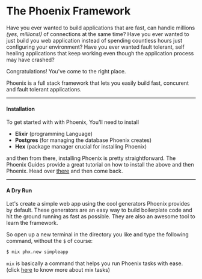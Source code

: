 # The Phoenix Framework

Have you ever wanted to build applications that are fast, can handle millions _\(yes, millions!\)_ of connections at the same time? Have you ever wanted to just build you web application instead of spending countless hours just configuring your environment? Have you ever wanted fault tolerant, self healing applications that keep working even though the application process may have crashed?

Congratulations! You've come to the right place.

Phoenix is a full stack framework that lets you easily build fast, concurent and fault tolerant applications.

---

#### Installation

To get started with with Phoenix, You'll need to install

* **Elixir** \(programming Language\)
* **Postgres** \(for managing the database Phoenix creates\)
* **Hex** \(package manager crucial for installing Phoenix\)

and then from there, installing Phoenix is pretty straightforward. The Phoenix Guides provide a great tutorial on how to install the above and then Phoenix. Head over [there](https://hexdocs.pm/phoenix/installation.html "Installation - Phoenix") and then come back.

---

#### A Dry Run

Let's create a simple web app using the cool generators Phoenix provides by default. These generators are an easy way to build boilerplate code and hit the ground running as fast as possible. They are also an awesome tool to learn the framework.

So open up a new terminal in the directory you like and type the following command, without the `$` of course: 

```bash
$ mix phx.new simpleapp
```

`mix` is basically a command that helps you run Phoenix tasks with ease. \(click [here](https://hexdocs.pm/phoenix/phoenix_mix_tasks.html#content) to know more about mix tasks\)

